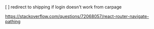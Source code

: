 [ ] redirect to shipping if  login doesn't work from carpage

https://stackoverflow.com/questions/72068057/react-router-navigate-pathing